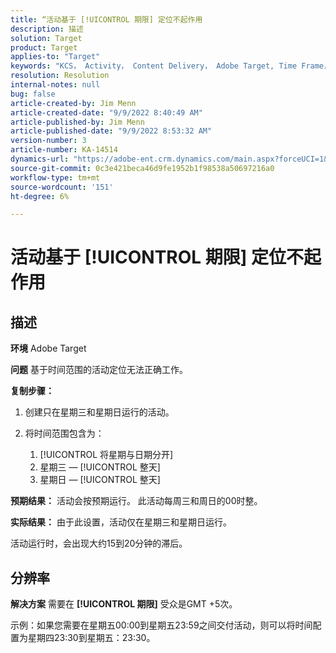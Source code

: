 ```yaml
---
title: “活动基于 [!UICONTROL 期限] 定位不起作用
description: 描述
solution: Target
product: Target
applies-to: "Target"
keywords: "KCS， Activity， Content Delivery， Adobe Target, Time Frame， lag， targeting"
resolution: Resolution
internal-notes: null
bug: false
article-created-by: Jim Menn
article-created-date: "9/9/2022 8:40:49 AM"
article-published-by: Jim Menn
article-published-date: "9/9/2022 8:53:32 AM"
version-number: 3
article-number: KA-14514
dynamics-url: "https://adobe-ent.crm.dynamics.com/main.aspx?forceUCI=1&pagetype=entityrecord&etn=knowledgearticle&id=18e1a81a-1b30-ed11-9db1-0022480866ad"
source-git-commit: 0c3e421beca46d9fe1952b1f98538a50697216a0
workflow-type: tm+mt
source-wordcount: '151'
ht-degree: 6%

---
```


# 活动基于 [!UICONTROL 期限] 定位不起作用

## 描述


<b>环境</b>
Adobe Target

<b>问题</b>
基于时间范围的活动定位无法正确工作。

<b>复制步骤：</b>

1. 创建只在星期三和星期日运行的活动。
2. 将时间范围包含为：

   1. [!UICONTROL 将星期与日期分开]
   2. 星期三 —  [!UICONTROL 整天]
   3. 星期日 —  [!UICONTROL 整天]




<b>预期结果：</b>
活动会按预期运行。 此活动每周三和周日的00时整。

<b>实际结果：</b>
由于此设置，活动仅在星期三和星期日运行。

活动运行时，会出现大约15到20分钟的滞后。


## 分辨率


<b>解决方案</b>
需要在 <b>[!UICONTROL 期限]</b> 受众是GMT +5次。

示例：如果您需要在星期五00:00到星期五23:59之间交付活动，则可以将时间配置为星期四23:30到星期五：23:30。


